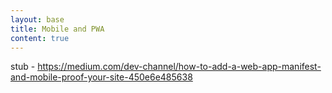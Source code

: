 ```yaml
---
layout: base
title: Mobile and PWA
content: true
---
```


stub -
https://medium.com/dev-channel/how-to-add-a-web-app-manifest-and-mobile-proof-your-site-450e6e485638
